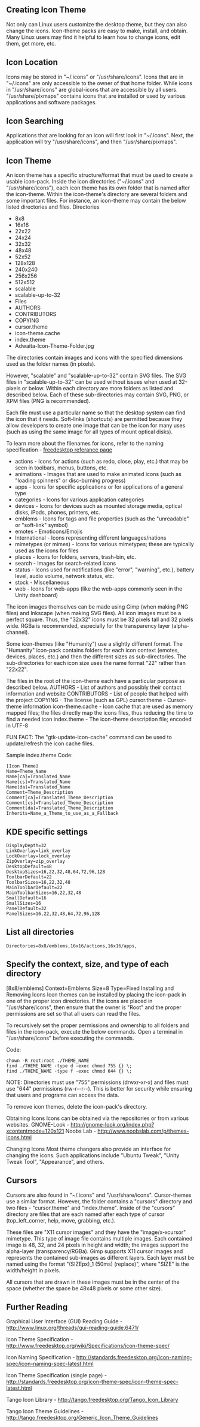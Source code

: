 ## Creating Icon Theme

Not only can Linux users customize the desktop theme, but they can also change the icons. Icon-theme packs are easy to make, install, and obtain. Many Linux users may find it helpful to learn how to change icons, edit them, get more, etc.

## Icon Location  

Icons may be stored in "~/.icons" or "/usr/share/icons". Icons that are in "~/.icons" are only accessible to the owner of that home folder. While icons in "/usr/share/icons" are global-icons that are accessible by all users. "/usr/share/pixmaps" contains icons that are installed or used by various applications and software packages.

## Icon Searching  

Applications that are looking for an icon will first look in "~/.icons". Next, the application will try "/usr/share/icons", and then "/usr/share/pixmaps".

## Icon Theme  

An icon theme has a specific structure/format that must be used to create a usable icon-pack. Inside the icon directories ("~/.icons" and "/usr/share/icons"), each icon theme has its own folder that is named after the icon-theme. Within the icon-theme's directory are several folders and some important files. For instance, an icon-theme may contain the below listed directories and files.
Directories

  * 8x8
  * 16x16
  * 22x22
  * 24x24
  * 32x32
  * 48x48
  * 52x52
  * 128x128
  * 240x240
  * 256x256
  * 512x512
  * scalable
  * scalable-up-to-32
  * Files
  * AUTHORS
  * CONTRIBUTORS
  * COPYING
  * cursor.theme
  * icon-theme.cache
  * index.theme
  * Adwaita-Icon-Theme-Folder.jpg

The directories contain images and icons with the specified dimensions used as the folder names (in pixels).

However, "scalable" and "scalable-up-to-32" contain SVG files. The SVG files in "scalable-up-to-32" can be used without issues when used at 32-pixels or below. Within each directory are more folders as listed and described below. Each of these sub-directories may contain SVG, PNG, or XPM files (PNG is recommended).

 Each file must use a particular name so that the desktop system can find the icon that it needs. Soft-links (shortcuts) are permitted because they allow developers to create one image that can be the icon for many uses (such as using the same image for all types of mount optical disks).
 
 To learn more about the filenames for icons, refer to the naming specification - [freedesktop referance page](http://standards.freedesktop.org/icon-naming-spec/icon-naming-spec-latest.html)


- actions - Icons for actions (such as redo, close, play, etc.) that may be seen in toolbars, menus, buttons, etc.
- animations - Images that are used to make animated icons (such as "loading spinners" or disc-burning progress)
- apps - Icons for specific applications or for applications of a general type
- categories - Icons for various application categories
- devices - Icons for devices such as mounted storage media, optical disks, iPods, phones, printers, etc.
- emblems - Icons for tags and file properties (such as the "unreadable" or "soft-link" symbol)
- emotes - Emoticons/Emojis
- International - Icons representing different languages/nations
- mimetypes (or mimes) - Icons for various mimetypes; these are typically used as the icons for files
- places - Icons for folders, servers, trash-bin, etc.
- search - Images for search-related icons
- status - Icons used for notifications (like "error", "warning", etc.), battery level, audio volume, network status, etc.
- stock - Miscellaneous
- web - Icons for web-apps (like the web-apps commonly seen in the Unity dashboard)

The icon images themselves can be made using Gimp (when making PNG files) and Inkscape (when making SVG files). All icon images must be a perfect square. Thus, the "32x32" icons must be 32 pixels tall and 32 pixels wide. RGBa is recommended, especially for the transparency layer (alpha-channel).

Some icon-themes (like "Humanity") use a slightly different format. The "Humanity" icon-pack contains folders for each icon context (emotes, devices, places, etc.) and then the different sizes as sub-directories. The sub-directories for each icon size uses the name format "22" rather than "22x22".

The files in the root of the icon-theme each have a particular purpose as described below.
AUTHORS - List of authors and possibly their contact information and website
CONTRIBUTORS - List of people that helped with the project
COPYING - The license (such as GPL)
cursor.theme - Cursor-theme information
icon-theme.cache - Icon cache that are used as memory mapped files; the files directly map the icons files, thus reducing the time to find a needed icon
index.theme - The icon-theme description file; encoded in UTF-8

FUN FACT: The "gtk-update-icon-cache" command can be used to update/refresh the icon cache files.

Sample index.theme
Code:
```
[Icon Theme]
Name=Theme_Name
Name[ca]=Translated_Name
Name[cs]=Translated_Name
Name[da]=Translated_Name
Comment=Theme_Description
Comment[ca]=Translated_Theme_Description
Comment[cs]=Translated_Theme_Description
Comment[da]=Translated_Theme_Description
Inherits=Name_a_Theme_to_use_as_a_Fallback
```
  
## KDE specific settings
```
DisplayDepth=32
LinkOverlay=link_overlay
LockOverlay=lock_overlay
ZipOverlay=zip_overlay
DesktopDefault=48
DesktopSizes=16,22,32,48,64,72,96,128
ToolbarDefault=22
ToolbarSizes=16,22,32,48
MainToolbarDefault=22
MainToolbarSizes=16,22,32,48
SmallDefault=16
SmallSizes=16
PanelDefault=32
PanelSizes=16,22,32,48,64,72,96,128
```

## List all directories
```
Directories=8x8/emblems,16x16/actions,16x16/apps,
```


## Specify the context, size, and type of each directory
[8x8/emblems]
Context=Emblems
Size=8
Type=Fixed
Installing and Removing Icons
Icon themes can be installed by placing the icon-pack in one of the proper icon directories. If the icons are placed in "/usr/share/icons", then ensure that the owner is "Root" and the proper permissions are set so that all users can read the files.

To recursively set the proper permissions and ownership to all folders and files in the icon-pack, execute the below commands. Open a terminal in "/usr/share/icons" before executing the commands.


Code:
```
chown -R root:root ./THEME_NAME
find ./THEME_NAME -type d -exec chmod 755 {} \;
find ./THEME_NAME -type f -exec chmod 644 {} \;
```
NOTE: Directories must use "755" permissions (drwxr-xr-x) and files must use "644" permissions (rw-r--r--). This is better for security while ensuring that users and programs can access the data.

To remove icon themes, delete the icon-pack's directory.

Obtaining Icons
Icons can be obtained via the repositories or from various websites.
GNOME-Look - http://gnome-look.org/index.php?xcontentmode=120x121
Noobs Lab - http://www.noobslab.com/p/themes-icons.html

Changing Icons
Most theme changers also provide an interface for changing the icons. Such applications include "Ubuntu Tweak", "Unity Tweak Tool", "Appearance", and others.

## Cursors

Cursors are also found in "~/.icons" and "/usr/share/icons". Cursor-themes use a similar format. However, the folder contains a "cursors" directory and two files - "cursor.theme" and "index.theme". Inside of the "cursors" directory are files that are each named after each type of cursor (top_left_corner, help, move, grabbing, etc.).

These files are "X11 cursor images" and they have the "image/x-xcursor" mimetype. This type of image file contains multiple images. Each contained image is 48, 32, and 24 pixels in height and width; the images support the alpha-layer (transparency/RGBa). Gimp supports X11 cursor images and represents the contained sub-images as different layers. Each layer must be named using the format "(SIZEpx)_1 (50ms) (replace)", where "SIZE" is the width/height in pixels.

All cursors that are drawn in these images must be in the center of the space (whether the space be 48x48 pixels or some other size).

## Further Reading

Graphical User Interface (GUI) Reading Guide - http://www.linux.org/threads/gui-reading-guide.6471/

Icon Theme Specification - http://www.freedesktop.org/wiki/Specifications/icon-theme-spec/

Icon Naming Specification - http://standards.freedesktop.org/icon-naming-spec/icon-naming-spec-latest.html

Icon Theme Specification (single page) - http://standards.freedesktop.org/icon-theme-spec/icon-theme-spec-latest.html

Tango Icon Library - http://tango.freedesktop.org/Tango_Icon_Library

Tango Icon Theme Guidelines - http://tango.freedesktop.org/Generic_Icon_Theme_Guidelines